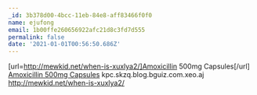 ```yaml
---
_id: 3b378d00-4bcc-11eb-84e8-aff83466f0f0
name: ejufong
email: 1b00ffe260656922afc21d8c3fd7d555
permalink: false
date: '2021-01-01T00:56:50.686Z'
---
```

[url=http://mewkid.net/when-is-xuxlya2/]Amoxicillin 500mg Capsules[/url] <a href="http://mewkid.net/when-is-xuxlya2/">Amoxicillin 500mg Capsules</a> kpc.skzq.blog.bguiz.com.xeo.aj http://mewkid.net/when-is-xuxlya2/
